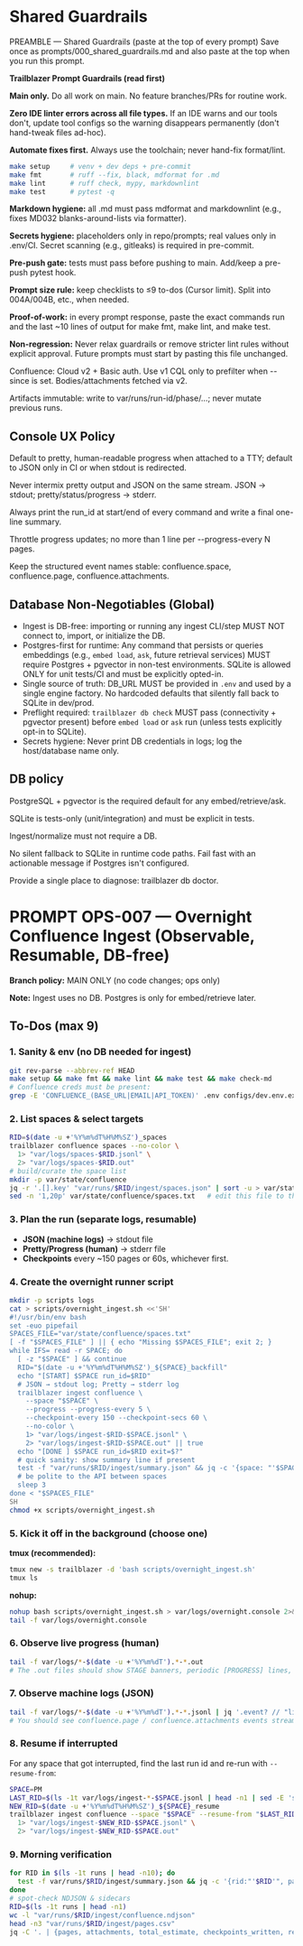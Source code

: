 # Shared Guardrails

PREAMBLE — Shared Guardrails (paste at the top of every prompt)
Save once as prompts/000_shared_guardrails.md and also paste at the top when
you run this prompt.

**Trailblazer Prompt Guardrails (read first)**

**Main only.** Do all work on main. No feature branches/PRs for routine work.

**Zero IDE linter errors across all file types.** If an IDE warns and our tools don't, update tool configs so the warning disappears permanently (don't hand-tweak files ad-hoc).

**Automate fixes first.** Always use the toolchain; never hand-fix format/lint.

```bash
make setup     # venv + dev deps + pre-commit
make fmt       # ruff --fix, black, mdformat for .md
make lint      # ruff check, mypy, markdownlint
make test      # pytest -q
```

**Markdown hygiene:** all .md must pass mdformat and markdownlint (e.g., fixes MD032 blanks-around-lists via formatter).

**Secrets hygiene:** placeholders only in repo/prompts; real values only in .env/CI. Secret scanning (e.g., gitleaks) is required in pre-commit.

**Pre-push gate:** tests must pass before pushing to main. Add/keep a pre-push pytest hook.

**Prompt size rule:** keep checklists to ≤9 to-dos (Cursor limit). Split into 004A/004B, etc., when needed.

**Proof-of-work:** in every prompt response, paste the exact commands run and the last ~10 lines of output for make fmt, make lint, and make test.

**Non-regression:** Never relax guardrails or remove stricter lint rules without explicit approval. Future prompts must start by pasting this file unchanged.

Confluence: Cloud v2 + Basic auth. Use v1 CQL only to prefilter when --since is set. Bodies/attachments fetched via v2.

Artifacts immutable: write to var/runs/run-id/phase/…; never mutate previous runs.

## Console UX Policy

Default to pretty, human-readable progress when attached to a TTY; default to JSON only in CI or when stdout is redirected.

Never intermix pretty output and JSON on the same stream. JSON → stdout; pretty/status/progress → stderr.

Always print the run_id at start/end of every command and write a final one-line summary.

Throttle progress updates; no more than 1 line per --progress-every N pages.

Keep the structured event names stable: confluence.space, confluence.page, confluence.attachments.

## Database Non-Negotiables (Global)

- Ingest is DB-free: importing or running any ingest CLI/step MUST NOT connect to, import, or initialize the DB.
- Postgres-first for runtime: Any command that persists or queries embeddings (e.g., `embed load`, `ask`, future retrieval services) MUST require Postgres + pgvector in non-test environments. SQLite is allowed ONLY for unit tests/CI and must be explicitly opted-in.
- Single source of truth: DB_URL MUST be provided in `.env` and used by a single engine factory. No hardcoded defaults that silently fall back to SQLite in dev/prod.
- Preflight required: `trailblazer db check` MUST pass (connectivity + pgvector present) before `embed load` or `ask` run (unless tests explicitly opt-in to SQLite).
- Secrets hygiene: Never print DB credentials in logs; log the host/database name only.

## DB policy

PostgreSQL + pgvector is the required default for any embed/retrieve/ask.

SQLite is tests-only (unit/integration) and must be explicit in tests.

Ingest/normalize must not require a DB.

No silent fallback to SQLite in runtime code paths. Fail fast with an actionable message if Postgres isn't configured.

Provide a single place to diagnose: trailblazer db doctor.

# PROMPT OPS-007 — Overnight Confluence Ingest (Observable, Resumable, DB-free)

**Branch policy:** MAIN ONLY (no code changes; ops only)

**Note:** Ingest uses no DB. Postgres is only for embed/retrieve later.

## To-Dos (max 9)

### 1. Sanity & env (no DB needed for ingest)

```bash
git rev-parse --abbrev-ref HEAD
make setup && make fmt && make lint && make test && make check-md
# Confluence creds must be present:
grep -E 'CONFLUENCE_(BASE_URL|EMAIL|API_TOKEN)' .env configs/dev.env.example
```

### 2. List spaces & select targets

```bash
RID=$(date -u +'%Y%m%dT%H%M%SZ')_spaces
trailblazer confluence spaces --no-color \
  1> "var/logs/spaces-$RID.jsonl" \
  2> "var/logs/spaces-$RID.out"
# build/curate the space list
mkdir -p var/state/confluence
jq -r '.[].key' "var/runs/$RID/ingest/spaces.json" | sort -u > var/state/confluence/spaces.txt
sed -n '1,20p' var/state/confluence/spaces.txt   # edit this file to the spaces you want tonight
```

### 3. Plan the run (separate logs, resumable)

- **JSON (machine logs)** → stdout file
- **Pretty/Progress (human)** → stderr file
- **Checkpoints** every ~150 pages or 60s, whichever first.

### 4. Create the overnight runner script

```bash
mkdir -p scripts logs
cat > scripts/overnight_ingest.sh <<'SH'
#!/usr/bin/env bash
set -euo pipefail
SPACES_FILE="var/state/confluence/spaces.txt"
[ -f "$SPACES_FILE" ] || { echo "Missing $SPACES_FILE"; exit 2; }
while IFS= read -r SPACE; do
  [ -z "$SPACE" ] && continue
  RID="$(date -u +'%Y%m%dT%H%M%SZ')_${SPACE}_backfill"
  echo "[START] $SPACE run_id=$RID"
  # JSON → stdout log; Pretty → stderr log
  trailblazer ingest confluence \
    --space "$SPACE" \
    --progress --progress-every 5 \
    --checkpoint-every 150 --checkpoint-secs 60 \
    --no-color \
    1> "var/logs/ingest-$RID-$SPACE.jsonl" \
    2> "var/logs/ingest-$RID-$SPACE.out" || true
  echo "[DONE ] $SPACE run_id=$RID exit=$?"
  # quick sanity: show summary line if present
  test -f "var/runs/$RID/ingest/summary.json" && jq -c '{space: "'$SPACE'", pages, attachments, elapsed}' "var/runs/$RID/ingest/summary.json" || true
  # be polite to the API between spaces
  sleep 3
done < "$SPACES_FILE"
SH
chmod +x scripts/overnight_ingest.sh
```

### 5. Kick it off in the background (choose one)

**tmux (recommended):**

```bash
tmux new -s trailblazer -d 'bash scripts/overnight_ingest.sh'
tmux ls
```

**nohup:**

```bash
nohup bash scripts/overnight_ingest.sh > var/logs/overnight.console 2>&1 & disown
tail -f var/logs/overnight.console
```

### 6. Observe live progress (human)

```bash
tail -f var/logs/*-$(date -u +'%Y%m%dT').*-*.out
# The .out files should show STAGE banners, periodic [PROGRESS] lines, and a [DONE] summary per space.
```

### 7. Observe machine logs (JSON)

```bash
tail -f var/logs/*-$(date -u +'%Y%m%dT').*-*.jsonl | jq '.event? // "line"'
# You should see confluence.page / confluence.attachments events streaming.
```

### 8. Resume if interrupted

For any space that got interrupted, find the last run id and re-run with `--resume-from`:

```bash
SPACE=PM
LAST_RID=$(ls -1t var/logs/ingest-*-$SPACE.jsonl | head -n1 | sed -E 's#var/logs/ingest-(.*)-'"$SPACE"'\.jsonl#\1#')
NEW_RID=$(date -u +'%Y%m%dT%H%M%SZ')_${SPACE}_resume
trailblazer ingest confluence --space "$SPACE" --resume-from "$LAST_RID" --progress --no-color \
  1> "var/logs/ingest-$NEW_RID-$SPACE.jsonl" \
  2> "var/logs/ingest-$NEW_RID-$SPACE.out"
```

### 9. Morning verification

```bash
for RID in $(ls -1t runs | head -n10); do
  test -f var/runs/$RID/ingest/summary.json && jq -c '{rid:"'$RID'", pages, attachments, elapsed}' var/runs/$RID/ingest/summary.json
done
# spot-check NDJSON & sidecars
RID=$(ls -1t runs | head -n1)
wc -l "var/runs/$RID/ingest/confluence.ndjson"
head -n3 "var/runs/$RID/ingest/pages.csv"
jq -C '. | {pages, attachments, total_estimate, checkpoints_written, resume_from}' "var/runs/$RID/ingest/summary.json"
```
